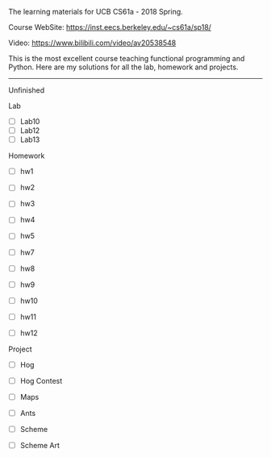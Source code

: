 The learning materials for UCB CS61a - 2018 Spring.

Course WebSite: https://inst.eecs.berkeley.edu/~cs61a/sp18/

Video: https://www.bilibili.com/video/av20538548

This is the most excellent course teaching functional programming and Python.
Here are my solutions for all the lab, homework and projects.

---
Unfinished

Lab

- [ ] Lab10 
- [ ] Lab12
- [ ] Lab13

Homework

- [ ] hw1
- [ ] hw2
- [ ] hw3
- [ ] hw4
- [ ] hw5
- [ ] hw7
- [ ] hw8
- [ ] hw9
- [ ] hw10
- [ ] hw11
- [ ] hw12


Project

- [ ] Hog
- [ ] Hog Contest
- [ ] Maps
- [ ] Ants
- [ ] Scheme
- [ ] Scheme Art

